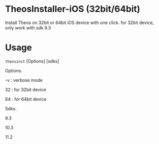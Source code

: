 # TheosInstaller-iOS (32bit/64bit)
Install Theos on 32bit or 64bit iOS device with one click. for 32bit device, only work with sdk 9.3

# Usage
`theosinst` [Options] [sdks]

Options.

-v : verbose mode

32 : for 32bit device

64 : for 64bit device

Sdks.

9.3

10.3

11.2
